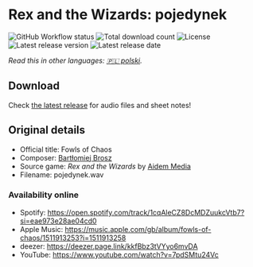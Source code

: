 # Rex and the Wizards: pojedynek

![GitHub Workflow status](https://img.shields.io/github/workflow/status/soundtrack-rexcreation/Wizards_pojedynek/Release)
![Total download count](https://img.shields.io/github/downloads/soundtrack-rexcreation/Wizards_pojedynek/total)
![License](https://img.shields.io/github/license/soundtrack-rexcreation/Wizards_pojedynek)
![Latest release version](https://img.shields.io/github/v/release/soundtrack-rexcreation/Wizards_pojedynek)
![Latest release date](https://img.shields.io/github/release-date/soundtrack-rexcreation/Wizards_pojedynek)

*Read this in other languages: [🇵🇱 polski](README.pl.md).*

## Download

Check [the latest release](https://github.com/soundtrack-rexcreation/Wizards_pojedynek/releases/latest) for audio files and sheet notes!

## Original details

- Official title: Fowls of Chaos
- Composer: [Bartłomiej Brosz](https://www.linkedin.com/in/bartek-brosz-81b1843)
- Source game: *Rex and the Wizards* by [Aidem Media](https://boombit.com/)
- Filename: pojedynek.wav

### Availability online

- Spotify: https://open.spotify.com/track/1cqAleCZ8DcMDZuukcVtb7?si=eae973e28ae04cd0
- Apple Music: https://music.apple.com/gb/album/fowls-of-chaos/1511913253?i=1511913258
- deezer: https://deezer.page.link/kkfBbz3tVYyo6mvDA
- YouTube: https://www.youtube.com/watch?v=7pdSMtu24Vc
